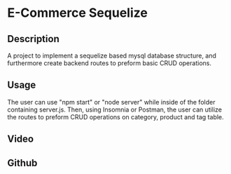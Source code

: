 # E-Commerce Sequelize

## Description 
A project to implement a sequelize based mysql database structure, and furthermore create backend routes to preform basic CRUD operations.

## Usage 
The user can use "npm start" or "node server" while inside of the folder containing server.js. Then, using Insomnia or Postman, the user can utilize the routes to preform CRUD operations on category, product and tag table.

## Video


## Github